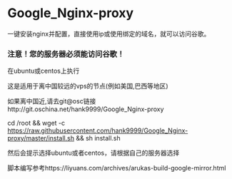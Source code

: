 # Google_Nginx-proxy
一键安装nginx并配置，直接使用ip或使用绑定的域名，就可以访问谷歌。
### 注意！您的服务器必须能访问谷歌！
在ubuntu或centos上执行

这是适用于离中国较远的vps的节点(例如美国,巴西等地区)

如果离中国近,请去git@osc链接http://git.oschina.net/hank9999/Google_Nginx-proxy

cd /root && wget -c https://raw.githubusercontent.com/hank9999/Google_Nginx-proxy/master/install.sh && sh install.sh

然后会提示选择ubuntu或者centos，请根据自己的服务器选择

脚本编写参考https://liyuans.com/archives/arukas-build-google-mirror.html
